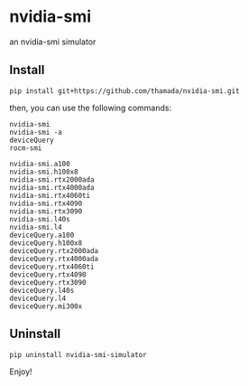 # nvidia-smi

an nvidia-smi simulator


## Install

```
pip install git+https://github.com/thamada/nvidia-smi.git
```

then, you can use the following commands:

```
nvidia-smi
nvidia-smi -a
deviceQuery
rocm-smi

nvidia-smi.a100
nvidia-smi.h100x8
nvidia-smi.rtx2000ada
nvidia-smi.rtx4000ada
nvidia-smi.rtx4060ti
nvidia-smi.rtx4090
nvidia-smi.rtx3090
nvidia-smi.l40s
nvidia-smi.l4
deviceQuery.a100
deviceQuery.h100x8
deviceQuery.rtx2000ada
deviceQuery.rtx4000ada
deviceQuery.rtx4060ti
deviceQuery.rtx4090
deviceQuery.rtx3090
deviceQuery.l40s
deviceQuery.l4
deviceQuery.mi300x
```


## Uninstall

```
pip uninstall nvidia-smi-simulator
```

Enjoy!
